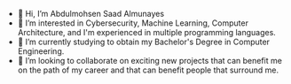 - 👋 Hi, I’m Abdulmohsen Saad Almunayes
- 👀 I’m interested in Cybersecurity, Machine Learning, Computer Architecture, and I'm experienced in multiple programming languages.
- 🌱 I’m currently studying to obtain my Bachelor's Degree in Computer Engineering.
- 💞️ I’m looking to collaborate on exciting new projects that can benefit me on the path of my career and that can benefit people that surround me.
<!---
ASM701/ASM701 is a ✨ special ✨ repository because its `README.md` (this file) appears on your GitHub profile.
You can click the Preview link to take a look at your changes.
--->
